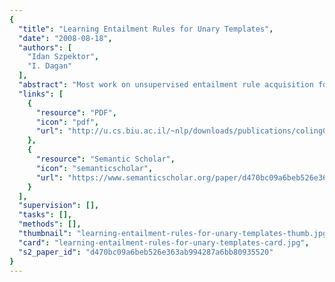 ```yaml
---
{
  "title": "Learning Entailment Rules for Unary Templates",
  "date": "2008-08-18",
  "authors": [
    "Idan Szpektor",
    "I. Dagan"
  ],
  "abstract": "Most work on unsupervised entailment rule acquisition focused on rules between templates with two variables, ignoring unary rules - entailment rules between templates with a single variable. In this paper we investigate two approaches for unsupervised learning of such rules and compare the proposed methods with a binary rule learning method. The results show that the learned unary rule-sets outperform the binary rule-set. In addition, a novel directional similarity measure for learning entailment, termed Balanced-Inclusion, is the best performing measure.",
  "links": [
    {
      "resource": "PDF",
      "icon": "pdf",
      "url": "http://u.cs.biu.ac.il/~nlp/downloads/publications/coling08.pdf"
    },
    {
      "resource": "Semantic Scholar",
      "icon": "semanticscholar",
      "url": "https://www.semanticscholar.org/paper/d470bc09a6beb526e363ab994287a6bb80935520"
    }
  ],
  "supervision": [],
  "tasks": [],
  "methods": [],
  "thumbnail": "learning-entailment-rules-for-unary-templates-thumb.jpg",
  "card": "learning-entailment-rules-for-unary-templates-card.jpg",
  "s2_paper_id": "d470bc09a6beb526e363ab994287a6bb80935520"
}
---
```


